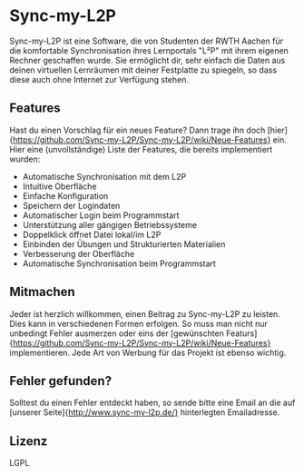 ﻿Sync-my-L2P
===========


Sync-my-L2P ist eine Software, die von Studenten der RWTH Aachen für die komfortable Synchronisation ihres Lernportals "L²P" mit ihrem eigenen Rechner geschaffen wurde. Sie ermöglicht dir, sehr einfach die Daten aus deinen virtuellen Lernräumen mit deiner Festplatte zu spiegeln, so dass diese auch ohne Internet zur Verfügung stehen.

Features
--------


Hast du einen Vorschlag für ein neues Feature? Dann trage ihn doch [hier]{https://github.com/Sync-my-L2P/Sync-my-L2P/wiki/Neue-Features} ein.
Hier eine (unvollständige) Liste der Features, die bereits implementiert wurden:

+   Automatische Synchronisation mit dem L2P
+   Intuitive Oberfläche
+   Einfache Konfiguration
+   Speichern der Logindaten
+   Automatischer Login beim Programmstart
+   Unterstützung aller gängigen Betriebssysteme
+   Doppelklick öffnet Datei lokal/im L2P
+   Einbinden der Übungen und Strukturierten Materialien
+   Verbesserung der Oberfläche
+   Automatische Synchronisation beim Programmstart


Mitmachen
---------


Jeder ist herzlich willkommen, einen Beitrag zu Sync-my-L2P zu leisten. Dies kann in verschiedenen Formen erfolgen.
So muss man nicht nur unbedingt Fehler ausmerzen oder eins der [gewünschten Featurs]{https://github.com/Sync-my-L2P/Sync-my-L2P/wiki/Neue-Features} implementieren. Jede Art von Werbung für das Projekt ist ebenso wichtig.


Fehler gefunden?
----------------

Solltest du einen Fehler entdeckt haben, so sende bitte eine Email an die auf [unserer Seite]{http://www.sync-my-l2p.de/} hinterlegten Emailadresse.


Lizenz
------

LGPL